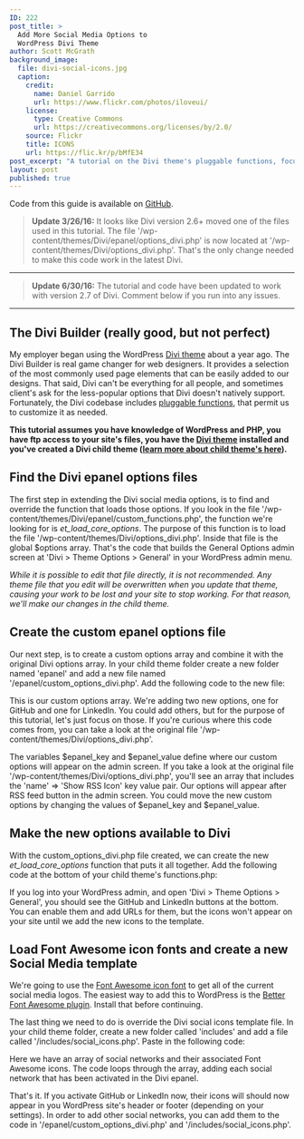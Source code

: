 ```yaml
---
ID: 222
post_title: >
  Add More Social Media Options to
  WordPress Divi Theme
author: Scott McGrath
background_image:
  file: divi-social-icons.jpg
  caption:
    credit:
      name: Daniel Garrido
      url: https://www.flickr.com/photos/iloveui/
    license:
      type: Creative Commons
      url: https://creativecommons.org/licenses/by/2.0/
    source: Flickr
    title: ICONS
    url: https://flic.kr/p/bMfE34
post_excerpt: "A tutorial on the Divi theme's pluggable functions, focused on extending the header/foooter social media options."
layout: post
published: true
---
```

Code from this guide is available on [GitHub][1].

> **Update 3/26/16:** It looks like Divi version 2.6+ moved one of the files used in this tutorial. The file '/wp-content/themes/Divi/epanel/options_divi.php' is now located at '/wp-content/themes/Divi/options_divi.php'. That's the only change needed to make this code work in the latest Divi.

* * *

> **Update 6/30/16:** The tutorial and code have been updated to work with version 2.7 of Divi. Comment below if you run into any issues.

* * *

## The Divi Builder (really good, but not perfect)

My employer began using the WordPress [Divi theme][2] about a year ago. The Divi Builder is real game changer for web designers. It provides a selection of the most commonly used page elements that can be easily added to our designs. That said, Divi can't be everything for all people, and sometimes client's ask for the less-popular options that Divi doesn't natively support. Fortunately, the Divi codebase includes [pluggable functions][3], that permit us to customize it as needed.

**This tutorial assumes you have knowledge of WordPress and PHP, you have ftp access to your site's files, you have the [Divi theme][2] installed and you've created a Divi child theme ([learn more about child theme's here][4]).**

## Find the Divi epanel options files

The first step in extending the Divi social media options, is to find and override the function that loads those options. If you look in the file '/wp-content/themes/Divi/epanel/custom_functions.php', the function we're looking for is *et_load_core_options*. The purpose of this function is to load the file '/wp-content/themes/Divi/options_divi.php'. Inside that file is the global $options array. That's the code that builds the General Options admin screen at 'Divi > Theme Options > General' in your WordPress admin menu.

*While it is possible to edit that file directly, it is not recommended. Any theme file that you edit will be overwritten when you update that theme, causing your work to be lost and your site to stop working. For that reason, we'll make our changes in the child theme.*

## Create the custom epanel options file

Our next step, is to create a custom options array and combine it with the original Divi options array. In your child theme folder create a new folder named 'epanel' and add a new file named '/epanel/custom_options_divi.php'. Add the following code to the new file:

<script src="https://gist.github.com/scrawlon/62a87592c38bb2adbcc4.js?file=custom_options_divi.php"></script>

This is our custom options array. We're adding two new options, one for GitHub and one for LinkedIn. You could add others, but for the purpose of this tutorial, let's just focus on those. If you're curious where this code comes from, you can take a look at the original file '/wp-content/themes/Divi/options_divi.php'.

The variables $epanel_key and $epanel_value define where our custom options will appear on the admin screen. If you take a look at the original file '/wp-content/themes/Divi/options_divi.php', you'll see an array that includes the 'name' => 'Show RSS Icon' key value pair. Our options will appear after RSS feed button in the admin screen. You could move the new custom options by changing the values of $epanel_key and $epanel_value.

## Make the new options available to Divi

With the custom_options_divi.php file created, we can create the new *et_load_core_options* function that puts it all together. Add the following code at the bottom of your child theme's functions.php:

<script src="https://gist.github.com/scrawlon/62a87592c38bb2adbcc4.js?file=functions.php"></script>

If you log into your WordPress admin, and open 'Divi > Theme Options > General', you should see the GitHub and LinkedIn buttons at the bottom. You can enable them and add URLs for them, but the icons won't appear on your site until we add the new icons to the template.

## Load Font Awesome icon fonts and create a new Social Media template

We're going to use the [Font Awesome icon font][5] to get all of the current social media logos. The easiest way to add this to WordPress is the [Better Font Awesome plugin][6]. Install that before continuing.

The last thing we need to do is override the Divi social icons template file. In your child theme folder, create a new folder called 'includes' and add a file called '/includes/social_icons.php'. Paste in the following code:

<script src="https://gist.github.com/scrawlon/62a87592c38bb2adbcc4.js?file=social_icons.php"></script>

Here we have an array of social networks and their associated Font Awesome icons. The code loops through the array, adding each social network that has been activated in the Divi epanel.

That's it. If you activate GitHub or LinkedIn now, their icons will should now appear in you WordPress site's header or footer (depending on your settings). In order to add other social networks, you can add them to the code in '/epanel/custom_options_divi.php' and '/includes/social_icons.php'.

 [1]: https://gist.github.com/scrawlon/62a87592c38bb2adbcc4
 [2]: http://www.elegantthemes.com/gallery/divi/
 [3]: https://codex.wordpress.org/Pluggable_Functions
 [4]: http://www.eleganttweaks.com/learn/creating-a-child-theme/
 [5]: https://fortawesome.github.io/Font-Awesome/
 [6]: https://wordpress.org/plugins/better-font-awesome/
